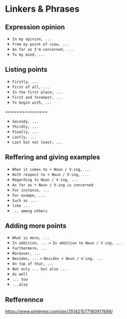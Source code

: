 # Linkers & Phrases
## Expression opinion

- `In my opinion, ...`
- `From my point of view, ...`
- `As far as I'm concerned, ...`
- `To my mind, ...`

## Listing points

- `Firstly, ...`
- `First of all, ...`
- `In the first place, ...`
- `First and foremost, ...`
- `To begin with, ... `

===============

- `Secondy, ... `
- `Thirdly, ... `
- `Finally, ... `
- `Lastly, ... `
- `Last but not least, ... `

## Reffering and giving examples

- `When it comes to + Noun / V-ing, ...` 
- `With respect to + Noun / V-ing, ...`
- `Regarding to Noun / V-ing, ...`
- `As far as + Noun / V-ing is concerned`
- `For instance, ...`
- `For exampe, ...`
- `Such as ...`
- `like ...`
- `... among others`

## Adding more points

- `What is more, ...`   
- `In addition, ...` ~ `In addition to Noun / V-ing, ...`
- `Furthermore, ...`
- `Moreover, ...`
- `Besides, ...` ~ `Besides + Noun / V-ing, ...`
- `On top of that, ...`
- `Not only ... but also ...`
- `As well`
- `... too`
- `...also`

## Refferennce
https://www.pinterest.com/pin/351421577160917898/
